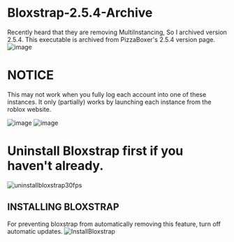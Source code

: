 # Bloxstrap-2.5.4-Archive
Recently heard that they are removing MultiInstancing, So I archived version 2.5.4.
This executable is archived from PizzaBoxer's 2.5.4 version page.
![image](https://github.com/neuromaticion/Bloxstrap-2.5.4-Archive/assets/70990078/70fba80f-e4c4-415d-9d9b-541905ef87d8)

# NOTICE
This may not work when you fully log each account into one of these instances.
It only (partially) works by launching each instance from the roblox website.

![image](https://github.com/neuromaticion/Bloxstrap-2.5.4-Archive/assets/70990078/44a3faf4-68b6-45ba-8f94-575b724c9e81)
![image](https://github.com/neuromaticion/Bloxstrap-2.5.4-Archive/assets/70990078/531272ee-c7fa-42cd-a359-9bfa74d7be76)



# Uninstall Bloxstrap first if you haven't already.
![uninstallbloxstrap30fps](https://github.com/neuromaticion/Bloxstrap-2.5.4-Archive/assets/70990078/7133dd13-2df7-48dc-b3e5-a1503d405b53)

## INSTALLING BLOXSTRAP
For preventing bloxstrap from automatically removing this feature, turn off automatic updates.
![InstallBloxstrap](https://github.com/neuromaticion/Bloxstrap-2.5.4-Archive/assets/70990078/1563ea51-dea6-4a12-82a9-8b1143e725ca)
